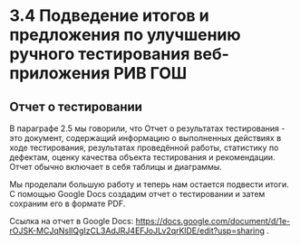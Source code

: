 # 3.4 Подведение итогов и предложения по улучшению ручного тестирования веб-приложения РИВ ГОШ 

## Отчет о тестировании

В параграфе 2.5 мы говорили, что Отчет о результатах тестирования - это документ, содержащий информацию о выполненных действиях в ходе тестирования, результатах проведённой работы, статистику по дефектам, оценку качества объекта тестирования и рекомендации. Отчет обычно включает в себя таблицы и диаграммы. 

Мы проделали большую работу и теперь нам остается подвести итоги. С помощью Google Docs создадим отчет о тестировании и затем сохраним его в формате PDF.

Ссылка на отчет в Google Docs: https://docs.google.com/document/d/1e-rOJSK-MCJqNslIQgIzCL3AdJRJ4EFJoJLv2qrKlDE/edit?usp=sharing .